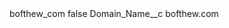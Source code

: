 <?xml version="1.0" encoding="UTF-8"?>
<CustomMetadata xmlns="http://soap.sforce.com/2006/04/metadata" xmlns:xsi="http://www.w3.org/2001/XMLSchema-instance" xmlns:xsd="http://www.w3.org/2001/XMLSchema">
    <label>bofthew_com</label>
    <protected>false</protected>
    <values>
        <field>Domain_Name__c</field>
        <value xsi:type="xsd:string">bofthew.com</value>
    </values>
</CustomMetadata>
